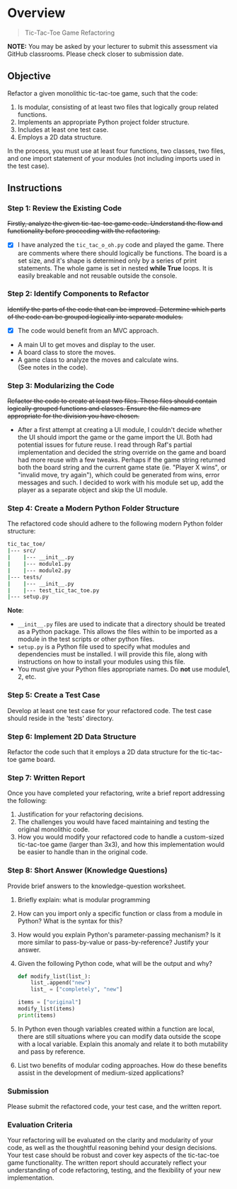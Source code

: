# Overview 
> Tic-Tac-Toe Game Refactoring

**NOTE:** You may be asked by your lecturer to submit this assessment via GitHub classrooms. Please check closer to submission date.

## Objective

Refactor a given monolithic tic-tac-toe game, such that the code:

1. Is modular, consisting of at least two files that logically group related functions.
2. Implements an appropriate Python project folder structure.
3. Includes at least one test case.
4. Employs a 2D data structure.

In the process, you must use at least four functions, two classes, two files, and one import statement of your modules (not including imports used in the test case).

## Instructions

### Step 1: Review the Existing Code

~~Firstly, analyze the given tic-tac-toe game code. Understand the flow and functionality before proceeding with the refactoring.~~

- [x] I have analyzed the `tic_tac_o_oh.py` code and played the game. There are comments where there should logically be functions. The board is a set size, and it's shape is determined only by a series of print statements. The whole game is set in nested **while True** loops. It is easily breakable and not reusable outside the console.

### Step 2: Identify Components to Refactor

~~Identify the parts of the code that can be improved. Determine which parts of the code can be grouped logically into separate modules.~~

- [x] The code would benefit from an MVC approach.  
- A main UI to get moves and display to the user.  
- A board class to store the moves.
- A game class to analyze the moves and calculate wins.  
(See notes in the code).

### Step 3: Modularizing the Code

~~Refactor the code to create at least two files. These files should contain logically grouped functions and classes. Ensure the file names are appropriate for the division you have chosen.~~
- After a first attempt at creating a UI module, I couldn't decide whether the UI should import the game or the game import the UI.  Both had potential issues for future reuse.
I read through Raf's partial implementation and decided the string override on the game and board had more reuse with a few tweaks.  Perhaps if the game string returned both the board string and the current game state (ie. "Player X wins", or "invalid move, try again"), which could be generated from wins, error messages and such.
I decided to work with his module set up, add the player as a separate object and skip the UI module.


### Step 4: Create a Modern Python Folder Structure

The refactored code should adhere to the following modern Python folder structure:

```bash
tic_tac_toe/
|--- src/
|    |--- __init__.py
|    |--- module1.py
|    |--- module2.py
|--- tests/
|    |--- __init__.py
|    |--- test_tic_tac_toe.py
|--- setup.py
```

**Note**: 

- `__init__.py` files are used to indicate that a directory should be treated as a Python package. This allows the files within to be imported as a module in the test scripts or other python files.
- `setup.py` is a Python file used to specify what modules and dependencies must be installed. I will provide this file, along with instructions on how to install your modules using this file.
- You must give your Python files appropriate names. Do **not** use module1, 2, etc.
  
### Step 5: Create a Test Case

Develop at least one test case for your refactored code. The test case should reside in the 'tests' directory. 

### Step 6: Implement 2D Data Structure

Refactor the code such that it employs a 2D data structure for the tic-tac-toe game board.

### Step 7: Written Report

Once you have completed your refactoring, write a brief report addressing the following:

1. Justification for your refactoring decisions.
2. The challenges you would have faced maintaining and testing the original monolithic code.
3. How you would modify your refactored code to handle a custom-sized tic-tac-toe game (larger than 3x3), and how this implementation would be easier to handle than in the original code.

### Step 8: Short Answer (Knowledge Questions)

Provide brief answers to the knowledge-question worksheet.

1. Briefly explain: what is modular programming
2. How can you import only a specific function or class from a module in Python? What is the syntax for this?
3. How would you explain Python's parameter-passing mechanism? Is it more similar to pass-by-value or pass-by-reference? Justify your answer.
4. Given the following Python code, what will be the output and why?

    ```python
    def modify_list(list_):
        list_.append("new")
        list_ = ["completely", "new"]

    items = ["original"]
    modify_list(items)
    print(items)
    ```

5. In Python even though variables created within a function are local, there are still situations where you can modify data outside the scope with a local variable. Explain this anomaly and relate it to both mutability and pass by reference.
6. List two benefits of modular coding approaches. How do these benefits assist in the development of medium-sized applications?

### Submission

Please submit the refactored code, your test case, and the written report.

### Evaluation Criteria

Your refactoring will be evaluated on the clarity and modularity of your code, as well as the thoughtful reasoning behind your design decisions. Your test case should be robust and cover key aspects of the tic-tac-toe game functionality. The written report should accurately reflect your understanding of code refactoring, testing, and the flexibility of your new implementation.
